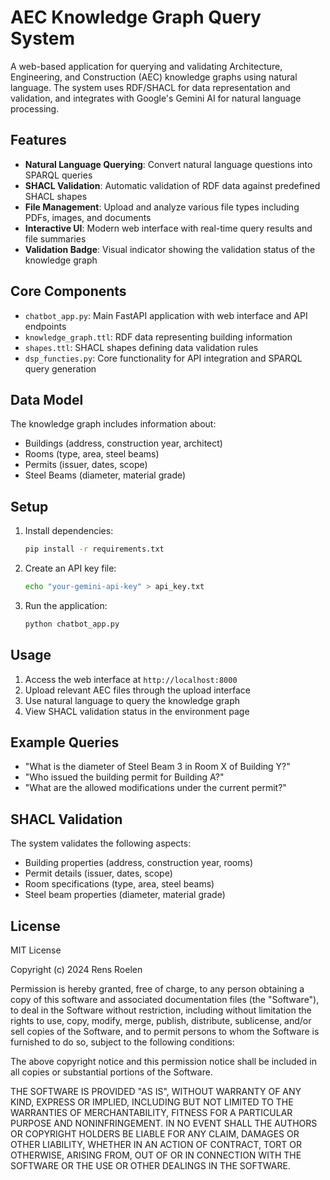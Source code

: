 # AEC Knowledge Graph Query System

A web-based application for querying and validating Architecture, Engineering, and Construction (AEC) knowledge graphs using natural language. The system uses RDF/SHACL for data representation and validation, and integrates with Google's Gemini AI for natural language processing.

## Features

- **Natural Language Querying**: Convert natural language questions into SPARQL queries
- **SHACL Validation**: Automatic validation of RDF data against predefined SHACL shapes
- **File Management**: Upload and analyze various file types including PDFs, images, and documents
- **Interactive UI**: Modern web interface with real-time query results and file summaries
- **Validation Badge**: Visual indicator showing the validation status of the knowledge graph

## Core Components

- `chatbot_app.py`: Main FastAPI application with web interface and API endpoints
- `knowledge_graph.ttl`: RDF data representing building information
- `shapes.ttl`: SHACL shapes defining data validation rules
- `dsp_functies.py`: Core functionality for API integration and SPARQL query generation

## Data Model

The knowledge graph includes information about:
- Buildings (address, construction year, architect)
- Rooms (type, area, steel beams)
- Permits (issuer, dates, scope)
- Steel Beams (diameter, material grade)

## Setup

1. Install dependencies:
   ```bash
   pip install -r requirements.txt
   ```

2. Create an API key file:
   ```bash
   echo "your-gemini-api-key" > api_key.txt
   ```

3. Run the application:
   ```bash
   python chatbot_app.py
   ```

## Usage

1. Access the web interface at `http://localhost:8000`
2. Upload relevant AEC files through the upload interface
3. Use natural language to query the knowledge graph
4. View SHACL validation status in the environment page

## Example Queries

- "What is the diameter of Steel Beam 3 in Room X of Building Y?"
- "Who issued the building permit for Building A?"
- "What are the allowed modifications under the current permit?"

## SHACL Validation

The system validates the following aspects:
- Building properties (address, construction year, rooms)
- Permit details (issuer, dates, scope)
- Room specifications (type, area, steel beams)
- Steel beam properties (diameter, material grade)

## License

MIT License

Copyright (c) 2024 Rens Roelen

Permission is hereby granted, free of charge, to any person obtaining a copy
of this software and associated documentation files (the "Software"), to deal
in the Software without restriction, including without limitation the rights
to use, copy, modify, merge, publish, distribute, sublicense, and/or sell
copies of the Software, and to permit persons to whom the Software is
furnished to do so, subject to the following conditions:

The above copyright notice and this permission notice shall be included in all
copies or substantial portions of the Software.

THE SOFTWARE IS PROVIDED "AS IS", WITHOUT WARRANTY OF ANY KIND, EXPRESS OR
IMPLIED, INCLUDING BUT NOT LIMITED TO THE WARRANTIES OF MERCHANTABILITY,
FITNESS FOR A PARTICULAR PURPOSE AND NONINFRINGEMENT. IN NO EVENT SHALL THE
AUTHORS OR COPYRIGHT HOLDERS BE LIABLE FOR ANY CLAIM, DAMAGES OR OTHER
LIABILITY, WHETHER IN AN ACTION OF CONTRACT, TORT OR OTHERWISE, ARISING FROM,
OUT OF OR IN CONNECTION WITH THE SOFTWARE OR THE USE OR OTHER DEALINGS IN THE
SOFTWARE. 
